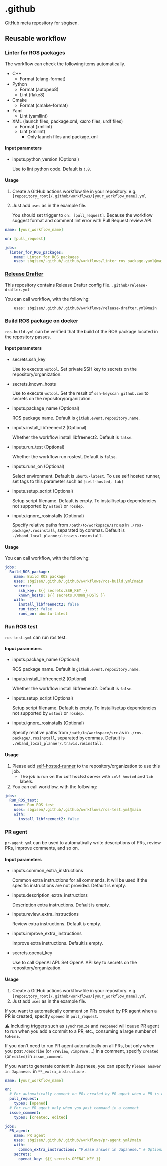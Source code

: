 # .github

GitHub meta repository for sbgisen.

## Reusable workflow

### Linter for ROS packages

The workflow can check the following items automatically.

- C++
  - Format (clang-format)
- Python
  - Format (autopep8)
  - Lint (flake8)
- Cmake
  - Format (cmake-format)
- Yaml
  - Lint (yamllint)
- XML (launch files, package.xml, xacro files, urdf files)
  - Format (xmllint)
  - Lint (xmllint)
    - Only launch files and package.xml

#### Input parameters

- inputs.python_version (Optional)

  Use to lint python code.
  Default is `3.8`.

#### Usage

1. Create a GitHub actions workflow file in your repository. e.g. `[repository_root]/.github/workflows/[your_workflow_name].yml`
2. Just add `uses` as in the example file.

    You should set trigger to `on: [pull_request]`.
    Because the workflow suggest format and comment lint error with Pull Request review API.

```yaml
name: [your_workflow_name]

on: [pull_request]

jobs:
  linter_for_ROS_packages:
    name: Linter for ROS packages
    uses: sbgisen/.github/.github/workflows/linter_ros_package.yaml@main
```

### [Release Drafter](https://github.com/release-drafter/release-drafter)

This repository contains Release Drafter config file.
`.github/release-drafter.yml`

You can call workflow, with the following:

```
    uses: sbgisen/.github/.github/workflows/release-drafter.yml@main
```

### Build ROS package on docker

`ros-build.yml` can be verified that the build of the ROS package located in the repository passes.

#### Input parameters

- secrets.ssh_key

  Use to execute `wstool`.
  Set private SSH key to secrets on the repository/organization.

- secrets.known_hosts

  Use to execute `wstool`.
  Set the result of `ssh-keyscan github.com` to secrets on the repository/organization.

- inputs.package_name (Optional)

  ROS package name.
  Default is `github.event.repository.name`.

- inputs.install_libfreenect2 (Optional)

  Whether the workflow install libfreenect2.
  Default is `false`.

- inputs.run_test (Optional)

  Whether the workflow run rostest.
  Default is `false`.

- inputs.runs_on (Optional)

  Select environment.
  Default is `ubuntu-latest`.
  To use self hosted runner, set tags to this parameter such as `[self-hosted, lab]`

- inputs.setup_script (Optional)

  Setup script filename.
  Default is empty.
  To install/setup dependencies not supported by `wstool` or `rosdep`.

- inputs.ignore_rosinstalls (Optional)

  Specify relative paths from `/path/to/workspace/src` as in `./ros-package/.rosinstall`, separated by commas.
  Default is `./eband_local_planner/.travis.rosinstall`.

#### Usage

You can call workflow, with the following:

```yaml
jobs:
  Build_ROS_package:
    name: Build ROS package
    uses: sbgisen/.github/.github/workflows/ros-build.yml@main
    secrets:
      ssh_key: ${{ secrets.SSH_KEY }}
      known_hosts: ${{ secrets.KNOWN_HOSTS }}
    with:
      install_libfreenect2: false
      run_test: false
      runs_on: ubuntu-latest
```

### Run ROS test

`ros-test.yml` can run ros test.

#### Input parameters

- inputs.package_name (Optional)

  ROS package name.
  Default is `github.event.repository.name`.

- inputs.install_libfreenect2 (Optional)

  Whether the workflow install libfreenect2.
  Default is `false`.

- inputs.setup_script (Optional)

  Setup script filename.
  Default is empty.
  To install/setup dependencies not supported by `wstool` or `rosdep`.

- inputs.ignore_rosinstalls (Optional)

  Specify relative paths from `/path/to/workspace/src` as in `./ros-package/.rosinstall`, separated by commas.
  Default is `./eband_local_planner/.travis.rosinstall`.

#### Usage

1. Please add [self-hosted-runner](https://docs.github.com/ja/actions/hosting-your-own-runners/adding-self-hosted-runners) to the repository/organization to use this job.
    - The job is run on the self hosted server with `self-hosted` and `lab` labels.
1. You can call workflow, with the following:

```yaml
jobs:
  Run_ROS_test:
    name: Run ROS test
    uses: sbgisen/.github/.github/workflows/ros-test.yml@main
    with:
      install_libfreenect2: false
```

### PR agent

`pr-agent.yml` can be used to automatically write descriptions of PRs, review PRs, improve comments, and so on.

#### Input parameters

- inputs.common_extra_instructions

  Common extra instructions for all commands.
  It will be used if the specific instructions are not provided.
  Default is empty.

- inputs.description_extra_instructions

  Description extra instructions.
  Default is empty.

- inputs.review_extra_instructions

  Review extra instructions.
  Default is empty.

- inputs.improve_extra_instructions

  Improve extra instructions.
  Default is empty.

- secrets.openai_key

  Use to call OpenAI API.
  Set OpenAI API key to secrets on the repository/organization.

#### Usage

1. Create a GitHub actions workflow file in your repository. e.g. `[repository_root]/.github/workflows/[your_workflow_name].yml`
2. Just add `uses` as in the example file.

  If you want to automatically comment on PRs created by PR agent when a PR is created, specify `opened` in `pull_request`.

  :warning: Including triggers such as `synchronize` and `reopened` will cause PR agent to run when you add a commit to a PR, etc., consuming a large number of tokens.

  If you don't need to run PR agent automatically on all PRs, but only when you post `/describe` (or `/review`, `/improve` ...) in a comment, specify `created` (or `edited`) in `issue_comment`.

  If you want to generate content in Japanese, you can specify `Please answer in Japanese.` in `**_extra_instructions`.

```yaml
name: [your_workflow_name]

on:
  # For automatically comment on PRs created by PR agent when a PR is created
  pull_request:
    types: [opened]
  # For run PR agent only when you post command in a comment
  issue_comment:
    types: [created, edited]

jobs:
  PR_agent:
    name: PR agent
    uses: sbgisen/.github/.github/workflows/pr-agent.yml@main
    with:
      common_extra_instructions: "Please answer in Japanese." # Optional
    secrets:
      openai_key: ${{ secrets.OPENAI_KEY }}
```
